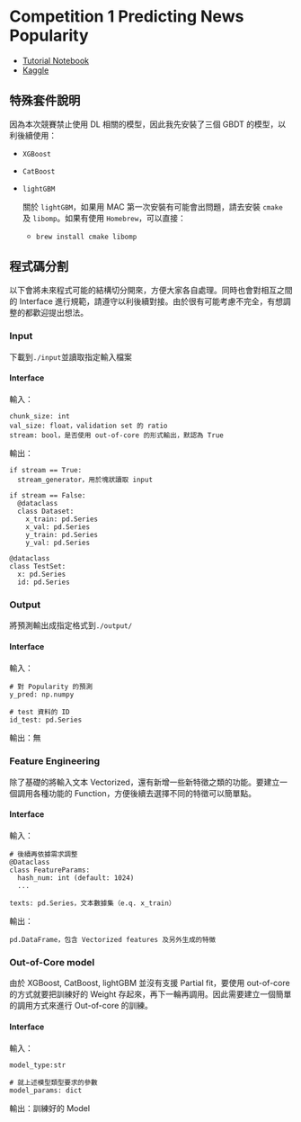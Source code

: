 # Competition 1 Predicting News Popularity

- [Tutorial Notebook](https://nthu-datalab.github.io/ml/competitions/Comp_01_Text-Feature-Engineering/01_Text_Feature_Engineering.html)
- [Kaggle](https://www.kaggle.com/competitions/2023-datalab-cup1-predicting-news-popularity)

## 特殊套件說明

因為本次競賽禁止使用 DL 相關的模型，因此我先安裝了三個 GBDT 的模型，以利後續使用：

- `XGBoost`
- `CatBoost`
- `lightGBM`

  關於 `lightGBM`，如果用 MAC 第一次安裝有可能會出問題，請去安裝 `cmake` 及 `libomp`。如果有使用 `Homebrew`，可以直接：

  - `brew install cmake libomp`

## 程式碼分割

以下會將未來程式可能的結構切分開來，方便大家各自處理。同時也會對相互之間的 Interface 進行規範，請遵守以利後續對接。由於很有可能考慮不完全，有想調整的都歡迎提出想法。

### Input

下載到`./input`並讀取指定輸入檔案

#### Interface

輸入：

```
chunk_size: int
val_size: float，validation set 的 ratio
stream: bool，是否使用 out-of-core 的形式輸出，默認為 True
```

輸出：

```
if stream == True:
  stream_generator，用於塊狀讀取 input

if stream == False:
  @dataclass
  class Dataset:
    x_train: pd.Series
    x_val: pd.Series
    y_train: pd.Series
    y_val: pd.Series

@dataclass
class TestSet:
  x: pd.Series
  id: pd.Series
```

### Output

將預測輸出成指定格式到`./output/`

#### Interface

輸入：

```
# 對 Popularity 的預測
y_pred: np.numpy

# test 資料的 ID
id_test: pd.Series
```

輸出：無

### Feature Engineering

除了基礎的將輸入文本 Vectorized，還有新增一些新特徵之類的功能。要建立一個調用各種功能的 Function，方便後續去選擇不同的特徵可以簡單點。

#### Interface

輸入：

```
# 後續再依據需求調整
@Dataclass
class FeatureParams:
  hash_num: int (default: 1024)
  ...

texts: pd.Series，文本數據集（e.q. x_train）
```

輸出：

```
pd.DataFrame，包含 Vectorized features 及另外生成的特徵
```

### Out-of-Core model

由於 XGBoost, CatBoost, lightGBM 並沒有支援 Partial fit，要使用 out-of-core 的方式就要把訓練好的 Weight 存起來，再下一輪再調用。因此需要建立一個簡單的調用方式來進行 Out-of-core 的訓練。

#### Interface

輸入：

```
model_type:str

# 就上述模型類型要求的參數
model_params: dict
```

輸出：訓練好的 Model
